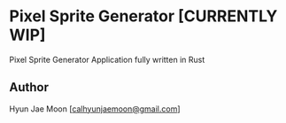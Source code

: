 # Pixel Sprite Generator [CURRENTLY WIP]

Pixel Sprite Generator Application fully written in Rust

## Author

Hyun Jae Moon [calhyunjaemoon@gmail.com]